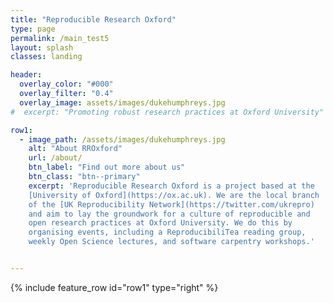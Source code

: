 ```yaml
---
title: "Reproducible Research Oxford"
type: page
permalink: /main_test5
layout: splash
classes: landing

header:
  overlay_color: "#000"
  overlay_filter: "0.4"
  overlay_image: assets/images/dukehumphreys.jpg
#  excerpt: "Promoting robust research practices at Oxford University"

row1:
  - image_path: /assets/images/dukehumphreys.jpg
    alt: "About RROxford"
    url: /about/    
    btn_label: "Find out more about us"
    btn_class: "btn--primary"
    excerpt: 'Reproducible Research Oxford is a project based at the
    [University of Oxford](https://ox.ac.uk). We are the local branch
    of the [UK Reproducibility Network](https://twitter.com/ukrepro)
    and aim to lay the groundwork for a culture of reproducible and
    open research practices at Oxford University. We do this by
    organising events, including a ReproducibiliTea reading group,
    weekly Open Science lectures, and software carpentry workshops.'


---
```


{% include feature_row id="row1" type="right" %}
